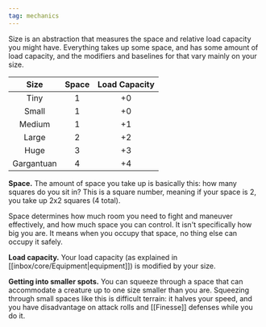 ```yaml
---
tag: mechanics
---
```

Size is an abstraction that measures the space and relative load capacity you might have. Everything takes up some space, and has some amount of load capacity, and the modifiers and baselines for that vary mainly on your size.

|    Size    | Space | Load Capacity |
|:----------:|:-----:|:-------------:|
|    Tiny    |   1   |      +0       |
|   Small    |   1   |      +0       |
|   Medium   |   1   |      +1       |
|   Large    |   2   |      +2       |
|    Huge    |   3   |      +3       |
| Gargantuan |   4   |      +4       |

**Space.** The amount of space you take up is basically this: how many squares do you sit in? This is a square number, meaning if your space is 2, you take up 2x2 squares (4 total).

Space determines how much room you need to fight and maneuver effectively, and how much space you can control. It isn't specifically how big you are. It means when you occupy that space, no thing else can occupy it safely.

**Load capacity.** Your load capacity (as explained in [[inbox/core/Equipment|equipment]]) is modified by your size.

**Getting into smaller spots.** You can squeeze through a space that can accommodate a creature up to one size smaller than you are. Squeezing through small spaces like this is difficult terrain: it halves your speed, and you have disadvantage on attack rolls and [[Finesse]] defenses while you do it.
